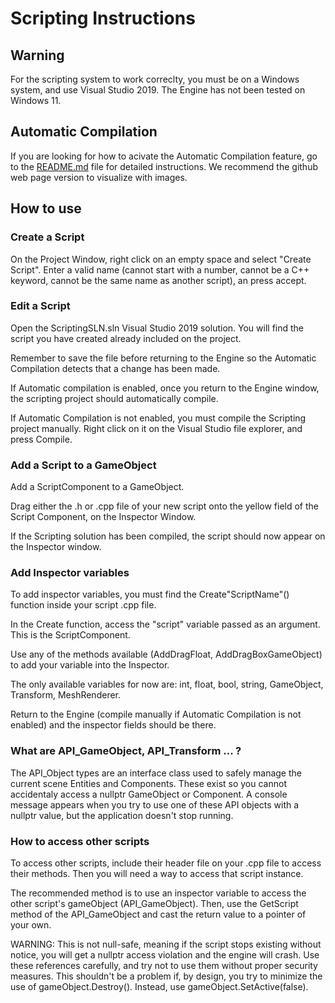 # Scripting Instructions

## Warning

For the scripting system to work correclty, you must be on a Windows system, and use Visual Studio 2019. The Engine has not been tested on Windows 11.

## Automatic Compilation

If you are looking for how to acivate the Automatic Compilation feature, go to the [README.md](README.md) file for detailed instructions. We recommend the github web page version to visualize with images.

## How to use

### Create a Script

On the Project Window, right click on an empty space and select "Create Script". Enter a valid name (cannot start with a number, cannot be a C++ keyword, cannot be the same name as another script), an press accept.

### Edit a Script

Open the ScriptingSLN.sln Visual Studio 2019 solution. You will find the script you have created already included on the project. 

Remember to save the file before returning to the Engine so the Automatic Compilation detects that a change has been made.

If Automatic compilation is enabled, once you return to the Engine window, the scripting project should automatically compile.

If Automatic Compilation is not enabled, you must compile the Scripting project manually. Right click on it on the Visual Studio file explorer, and press Compile.

### Add a Script to a GameObject

Add a ScriptComponent to a GameObject.

Drag either the .h or .cpp file of your new script onto the yellow field of the Script Component, on the Inspector Window.

If the Scripting solution has been compiled, the script should now appear on the Inspector window.

### Add Inspector variables

To add inspector variables, you must find the Create"ScriptName"() function inside your script .cpp file.

In the Create function, access the "script" variable passed as an argument. This is the ScriptComponent.

Use any of the methods available (AddDragFloat, AddDragBoxGameObject) to add your variable into the Inspector.

The only available variables for now are: int, float, bool, string, GameObject, Transform, MeshRenderer.

Return to the Engine (compile manually if Automatic Compilation is not enabled) and the inspector fields should be there.

### What are API_GameObject, API_Transform ... ?

The API_Object types are an interface class used to safely manage the current scene Entities and Components. These exist so you cannot accidentaly access a nullptr GameObject or Component.
A console message appears when you try to use one of these API objects with a nullptr value, but the application doesn't stop running.

### How to access other scripts

To access other scripts, include their header file on your .cpp file to access their methods. Then you will need a way to access that script instance. 

The recommended method is to use an inspector variable to access the other script's gameObject (API_GameObject). Then, use the GetScript method of the API_GameObject
and cast the return value to a pointer of your own. 

WARNING: This is not null-safe, meaning if the script stops existing without notice, you will get a nullptr access violation and the engine will crash. Use these references carefully, and
try not to use them without proper security measures. This shouldn't be a problem if, by design, you try to minimize the use of gameObject.Destroy(). Instead, use gameObject.SetActive(false).

